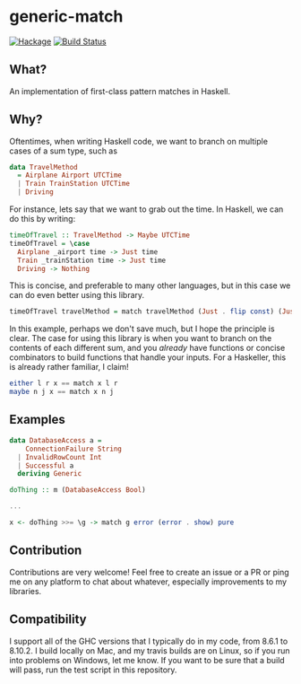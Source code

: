 # generic-match

[![Hackage](https://img.shields.io/hackage/v/generic-match.svg)](https://hackage.haskell.org/package/generic-match)
[![Build Status](https://travis-ci.org/SamuelSchlesinger/generic-match.svg?branch=master)](https://travis-ci.org/SamuelSchlesinger/generic-match)

## What?
An implementation of first-class pattern matches in Haskell.

## Why?
Oftentimes, when writing Haskell code, we want to branch on multiple cases of
a sum type, such as

```haskell
data TravelMethod
  = Airplane Airport UTCTime
  | Train TrainStation UTCTime
  | Driving
```

For instance, lets say that we want to grab out the time. In Haskell, we can
do this by writing:

```haskell
timeOfTravel :: TravelMethod -> Maybe UTCTime
timeOfTravel = \case
  Airplane _airport time -> Just time
  Train _trainStation time -> Just time
  Driving -> Nothing
```

This is concise, and preferable to many other languages, but in this case we
can do even better using this library.

```haskell
timeOfTravel travelMethod = match travelMethod (Just . flip const) (Just . flip const) Nothing
```

In this example, perhaps we don't save much, but I hope the principle is clear.
The case for using this library is when you want to branch on the contents of
each different sum, and you _already_ have functions or concise combinators to
build functions that handle your inputs. For a Haskeller, this is already
rather familiar, I claim!

```haskell
either l r x == match x l r
maybe n j x == match x n j
```

## Examples

```haskell
data DatabaseAccess a =
    ConnectionFailure String
  | InvalidRowCount Int
  | Successful a
  deriving Generic

doThing :: m (DatabaseAccess Bool)

...

x <- doThing >>= \g -> match g error (error . show) pure
```

## Contribution

Contributions are very welcome! Feel free to create an issue or a PR or
ping me on any platform to chat about whatever, especially improvements to my
libraries.

## Compatibility

I support all of the GHC versions that I typically do in my code, from 8.6.1
to 8.10.2. I build locally on Mac, and my travis builds are on Linux, so
if you run into problems on Windows, let me know. If you want to be sure that
a build will pass, run the test script in this repository.
